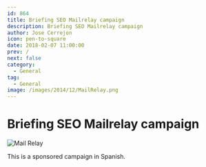 ```yaml
---
id: 864
title: Briefing SEO Mailrelay campaign
description: Briefing SEO Mailrelay campaign
author: Jose Cerrejon
icon: pen-to-square
date: 2018-02-07 11:00:00
prev: /
next: false
category:
  - General
tag:
  - General
image: /images/2014/12/MailRelay.png
---
```


# Briefing SEO Mailrelay campaign

![Mail Relay](/images/2014/12/MailRelay.png)

This is a sponsored campaign in Spanish.

